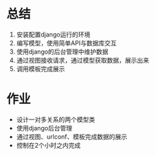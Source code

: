 # 总结

1. 安装配置django运行的环境
2. 编写模型，使用简单API与数据库交互
3. 使用django的后台管理中维护数据
4. 通过视图接收请求，通过模型获取数据，展示出来
5. 调用模板完成展示

# 作业

- 设计一对多关系的两个模型类
- 使用django后台管理
- 通过视图、urlconf、模板完成数据的展示
- 控制在2个小时之内完成